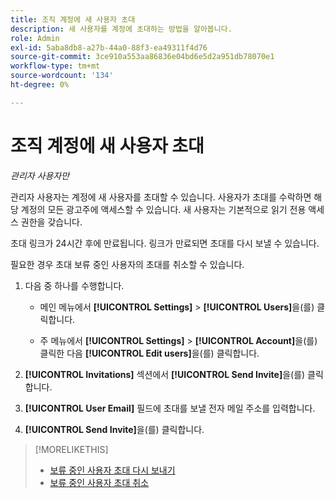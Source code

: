 ```yaml
---
title: 조직 계정에 새 사용자 초대
description: 새 사용자를 계정에 초대하는 방법을 알아봅니다.
role: Admin
exl-id: 5aba8db8-a27b-44a0-88f3-ea49311f4d76
source-git-commit: 3ce910a553aa86836e04bd6e5d2a951db78070e1
workflow-type: tm+mt
source-wordcount: '134'
ht-degree: 0%

---
```


# 조직 계정에 새 사용자 초대

*관리자 사용자만*

관리자 사용자는 계정에 새 사용자를 초대할 수 있습니다. 사용자가 초대를 수락하면 해당 계정의 모든 광고주에 액세스할 수 있습니다. 새 사용자는 기본적으로 읽기 전용 액세스 권한을 갖습니다.

초대 링크가 24시간 후에 만료됩니다. 링크가 만료되면 초대를 다시 보낼 수 있습니다.

필요한 경우 초대 보류 중인 사용자의 초대를 취소할 수 있습니다.

1. 다음 중 하나를 수행합니다.

   * 메인 메뉴에서 **[!UICONTROL Settings]** > **[!UICONTROL Users]**&#x200B;을(를) 클릭합니다.

   * 주 메뉴에서 **[!UICONTROL Settings]** > **[!UICONTROL Account]**&#x200B;을(를) 클릭한 다음 **[!UICONTROL Edit users]**&#x200B;을(를) 클릭합니다.

1. **[!UICONTROL Invitations]** 섹션에서 **[!UICONTROL Send Invite]**&#x200B;을(를) 클릭합니다.

1. **[!UICONTROL User Email]** 필드에 초대를 보낼 전자 메일 주소를 입력합니다.

1. **[!UICONTROL Send Invite]**&#x200B;을(를) 클릭합니다.

>[!MORELIKETHIS]
>
>* [보류 중인 사용자 초대 다시 보내기](user-resend-invite.md)
>* [보류 중인 사용자 초대 취소](user-uninvite.md)

<!-- >* [Edit User Permissions or Delete a User](user-edit.md) -->
